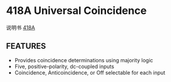 <!-- 418A.md --- 
;; 
;; Description: 
;; Author: Hongyi Wu(吴鸿毅)
;; Email: wuhongyi@qq.com 
;; Created: 四 6月  1 14:30:32 2017 (+0800)
;; Last-Updated: 四 6月  1 14:32:06 2017 (+0800)
;;           By: Hongyi Wu(吴鸿毅)
;;     Update #: 1
;; URL: http://wuhongyi.cn -->

# 418A  Universal Coincidence

说明书 [418A](/pdf/ElectronicsModules/ORTEC/418A.pdf)

## FEATURES

- Provides coincidence determinations using majority logic
- Five, positive-polarity, dc-coupled inputs
- Coincidence, Anticoincidence, or Off selectable for each input


<!-- 418A.md ends here -->
